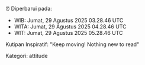 ⏰ Diperbarui pada:
- WIB: Jumat, 29 Agustus 2025 03.28.46 UTC
- WITA: Jumat, 29 Agustus 2025 04.28.46 UTC
- WIT: Jumat, 29 Agustus 2025 05.28.46 UTC

Kutipan Inspiratif:
"Keep moving! Nothing new to read"


Kategori: attitude

